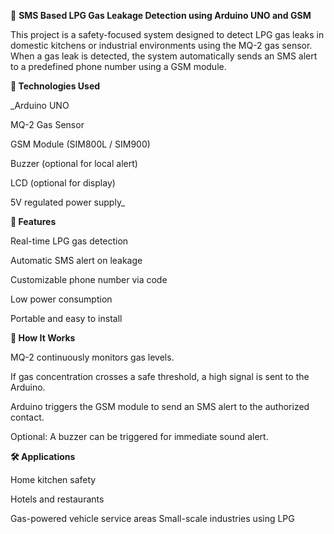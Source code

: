 🔔 **SMS Based LPG Gas Leakage Detection using Arduino UNO and GSM**

This project is a safety-focused system designed to detect LPG gas leaks in domestic kitchens or industrial environments using the MQ-2 gas sensor. When a gas leak is detected, the system automatically sends an SMS alert to a predefined phone number using a GSM module.

**🔧 Technologies Used**

_Arduino UNO

MQ-2 Gas Sensor

GSM Module (SIM800L / SIM900)

Buzzer (optional for local alert)

LCD (optional for display)

5V regulated power supply_

**🚀 Features**

Real-time LPG gas detection

Automatic SMS alert on leakage

Customizable phone number via code

Low power consumption

Portable and easy to install

**📲 How It Works**

MQ-2 continuously monitors gas levels.

If gas concentration crosses a safe threshold, a high signal is sent to the Arduino.

Arduino triggers the GSM module to send an SMS alert to the authorized contact.

Optional: A buzzer can be triggered for immediate sound alert.

**🛠️ Applications**

Home kitchen safety

Hotels and restaurants

Gas-powered vehicle service areas
Small-scale industries using LPG
